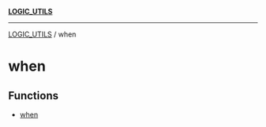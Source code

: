 [**LOGIC_UTILS**](../README.md)

***

[LOGIC_UTILS](../README.md) / when

# when

## Functions

- [when](functions/when.md)
